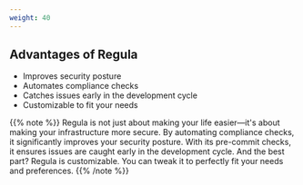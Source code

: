 ```yaml
---
weight: 40
---
```


## Advantages of Regula

- Improves security posture
- Automates compliance checks
- Catches issues early in the development cycle
- Customizable to fit your needs

{{% note %}}
Regula is not just about making your life easier—it's about making your infrastructure more secure. By automating compliance checks, it significantly improves your security posture. With its pre-commit checks, it ensures issues are caught early in the development cycle. And the best part? Regula is customizable. You can tweak it to perfectly fit your needs and preferences.
{{% /note %}}
